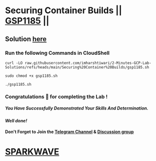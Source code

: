 # Securing Container Builds || [GSP1185](https://www.cloudskillsboost.google/focuses/80692?parent=catalog) ||

## Solution [here](https://youtu.be/3-6bv2CSG44)

### Run the following Commands in CloudShell

```
curl -LO raw.githubusercontent.com/imharshtiwari/2-Minutes-GCP-Lab-Solutions/refs/heads/main/Securing%20Container%20Builds/gsp1185.sh

sudo chmod +x gsp1185.sh

./gsp1185.sh
```

### Congratulations 🎉 for completing the Lab !

##### *You Have Successfully Demonstrated Your Skills And Determination.*

#### *Well done!*

#### Don't Forget to Join the [Telegram Channel](https://t.me/sparkwave.01) & [Discussion group](https://t.me/sparkwave.01chats)

# [SPARKWAVE](https://www.youtube.com/@sparkwave.01)
